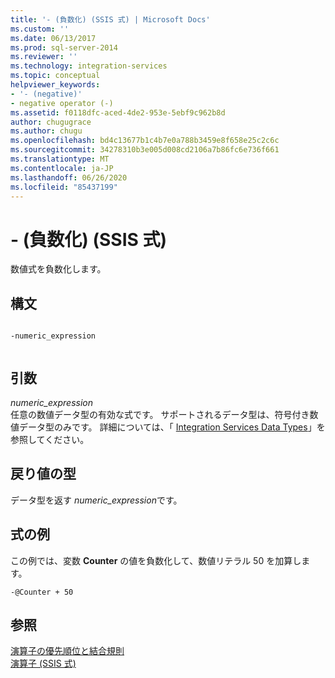 ```yaml
---
title: '- (負数化) (SSIS 式) | Microsoft Docs'
ms.custom: ''
ms.date: 06/13/2017
ms.prod: sql-server-2014
ms.reviewer: ''
ms.technology: integration-services
ms.topic: conceptual
helpviewer_keywords:
- '- (negative)'
- negative operator (-)
ms.assetid: f0118dfc-aced-4de2-953e-5ebf9c962b8d
author: chugugrace
ms.author: chugu
ms.openlocfilehash: bd4c13677b1c4b7e0a788b3459e8f658e25c2c6c
ms.sourcegitcommit: 34278310b3e005d008cd2106a7b86fc6e736f661
ms.translationtype: MT
ms.contentlocale: ja-JP
ms.lasthandoff: 06/26/2020
ms.locfileid: "85437199"
---
```

# <a name="--negate-ssis-expression"></a>- (負数化) (SSIS 式)
  数値式を負数化します。  
  
## <a name="syntax"></a>構文  
  
```  
  
-numeric_expression  
  
```  
  
## <a name="arguments"></a>引数  
 *numeric_expression*  
 任意の数値データ型の有効な式です。 サポートされるデータ型は、符号付き数値データ型のみです。 詳細については、「 [Integration Services Data Types](../data-flow/integration-services-data-types.md)」を参照してください。  
  
## <a name="result-types"></a>戻り値の型  
 データ型を返す *numeric_expression*です。  
  
## <a name="expression-examples"></a>式の例  
 この例では、変数 **Counter** の値を負数化して、数値リテラル 50 を加算します。  
  
```  
-@Counter + 50  
```  
  
## <a name="see-also"></a>参照  
 [演算子の優先順位と結合規則](operator-precedence-and-associativity.md)   
 [演算子 &#40;SSIS 式&#41;](operators-ssis-expression.md)  
  
  

